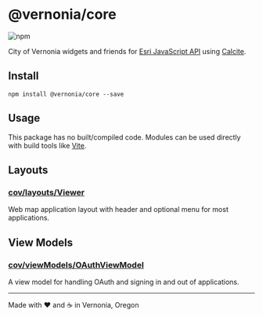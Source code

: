 # @vernonia/core

![npm](https://img.shields.io/npm/v/@vernonia/core?style=flat-square)

City of Vernonia widgets and friends for [Esri JavaScript API](https://developers.arcgis.com/javascript/latest/) using [Calcite](https://esri.github.io/calcite-components).

## Install

```shell
npm install @vernonia/core --save
```

## Usage

This package has no built/compiled code. Modules can be used directly with build tools like [Vite](https://vitejs.dev/).

## Layouts

### [cov/layouts/Viewer](./layouts/Viewer.markdown)

Web map application layout with header and optional menu for most applications.

## View Models

### [cov/viewModels/OAuthViewModel](./viewModels/OAuthViewModel.markdown)

A view model for handling OAuth and signing in and out of applications.

***

Made with :heart: and :coffee: in Vernonia, Oregon
